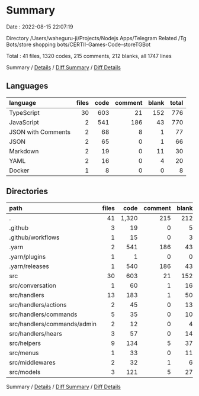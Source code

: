 # Summary

Date : 2022-08-15 22:07:19

Directory /Users/waheguru-ji/Projects/Nodejs Apps/Telegram Related /Tg Bots/store shopping bots/CERTII-Games-Code-storeTGBot

Total : 41 files,  1320 codes, 215 comments, 212 blanks, all 1747 lines

Summary / [Details](details.md) / [Diff Summary](diff.md) / [Diff Details](diff-details.md)

## Languages
| language | files | code | comment | blank | total |
| :--- | ---: | ---: | ---: | ---: | ---: |
| TypeScript | 30 | 603 | 21 | 152 | 776 |
| JavaScript | 2 | 541 | 186 | 43 | 770 |
| JSON with Comments | 2 | 68 | 8 | 1 | 77 |
| JSON | 2 | 65 | 0 | 1 | 66 |
| Markdown | 2 | 19 | 0 | 11 | 30 |
| YAML | 2 | 16 | 0 | 4 | 20 |
| Docker | 1 | 8 | 0 | 0 | 8 |

## Directories
| path | files | code | comment | blank | total |
| :--- | ---: | ---: | ---: | ---: | ---: |
| . | 41 | 1,320 | 215 | 212 | 1,747 |
| .github | 3 | 19 | 0 | 5 | 24 |
| .github/workflows | 1 | 15 | 0 | 3 | 18 |
| .yarn | 2 | 541 | 186 | 43 | 770 |
| .yarn/plugins | 1 | 1 | 0 | 0 | 1 |
| .yarn/releases | 1 | 540 | 186 | 43 | 769 |
| src | 30 | 603 | 21 | 152 | 776 |
| src/conversation | 1 | 60 | 1 | 16 | 77 |
| src/handlers | 13 | 183 | 1 | 50 | 234 |
| src/handlers/actions | 2 | 45 | 0 | 13 | 58 |
| src/handlers/commands | 5 | 35 | 0 | 10 | 45 |
| src/handlers/commands/admin | 2 | 12 | 0 | 4 | 16 |
| src/handlers/hears | 3 | 57 | 0 | 14 | 71 |
| src/helpers | 9 | 134 | 5 | 37 | 176 |
| src/menus | 1 | 33 | 0 | 11 | 44 |
| src/middlewares | 2 | 32 | 1 | 6 | 39 |
| src/models | 3 | 121 | 5 | 27 | 153 |

Summary / [Details](details.md) / [Diff Summary](diff.md) / [Diff Details](diff-details.md)
